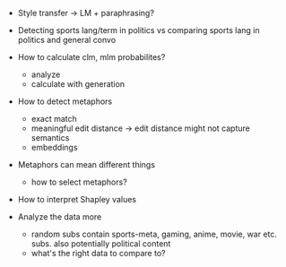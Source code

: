 
- Style transfer -> LM + paraphrasing?

- Detecting sports lang/term in politics vs comparing sports lang in politics and general convo

- How to calculate clm, mlm probabilites?
    - analyze
    - calculate with generation

- How to detect metaphors
    - exact match
    - meaningful edit distance -> edit distance might not capture semantics
    - embeddings

- Metaphors can mean different things
    - how to select metaphors?

- How to interpret Shapley values

- Analyze the data more
    - random subs contain sports-meta, gaming, anime, movie, war etc. subs. also potentially political content
    - what's the right data to compare to?